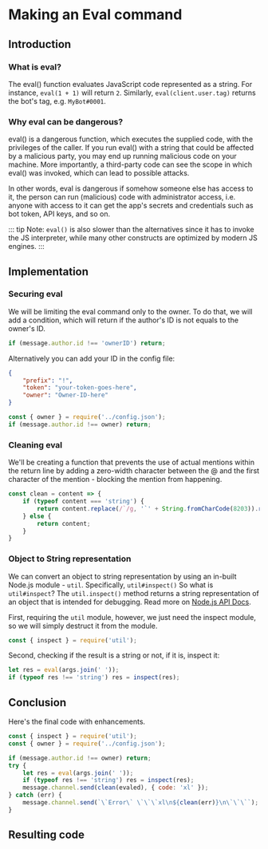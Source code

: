 # Making an Eval command

## Introduction

### What is eval?

The eval() function evaluates JavaScript code represented as a string.
For instance, `eval(1 + 1)` will return `2`. Similarly, `eval(client.user.tag)` returns the bot's tag, e.g. `MyBot#0001`.

### Why eval can be dangerous?

eval() is a dangerous function, which executes the supplied code, with the privileges of the caller. If you run eval() with a string that could be affected by a malicious party, you may end up running malicious code on your machine. More importantly, a third-party code can see the scope in which eval() was invoked, which can lead to possible attacks.

In other words, eval is dangerous if somehow someone else has access to it, the person can run (malicious) code with administrator access, i.e. anyone with access to it can get the app's secrets and credentials such as bot token, API keys, and so on.

::: tip
Note: `eval()` is also slower than the alternatives since it has to invoke the JS interpreter, while many other constructs are optimized by modern JS engines.
:::

## Implementation

### Securing eval

We will be limiting the eval command only to the owner.
To do that, we will add a condition, which will return if the author's ID is not equals to the owner's ID.

<!-- eslint-skip -->

```js
if (message.author.id !== 'ownerID') return;
```

Alternatively you can add your ID in the config file:

```json
{
    "prefix": "!",
    "token": "your-token-goes-here",
    "owner": "Owner-ID-here"
}
```

<!-- eslint-skip -->

```js
const { owner } = require('../config.json');
if (message.author.id !== owner) return;
```

### Cleaning eval

We'll be creating a function that prevents the use of actual mentions within the return line by adding a zero-width character between the @ and the first character of the mention - blocking the mention from happening.

<!-- eslint-skip -->

```js
const clean = content => {
    if (typeof content === 'string') {
        return content.replace(/`/g, '`' + String.fromCharCode(8203)).replace(/@/g, '@' + String.fromCharCode(8203));
    } else {
        return content;
    }
}
```

### Object to String representation

We can convert an object to string representation by using an in-built Node.js module - `util`. Specifically, `util#inspect()`
So what is `util#inspect`? The `util.inspect()` method returns a string representation of an object that is intended for debugging.
Read more on [Node.js API Docs](https://nodejs.org/api/util.html#util_util_inspect_object_options).

First, requiring the `util` module, however, we just need the inspect module, so we will simply destruct it from the module.

```js
const { inspect } = require('util');
```

Second, checking if the result is a string or not, if it is, inspect it:

<!-- eslint-skip -->

```js
let res = eval(args.join(' '));
if (typeof res !== 'string') res = inspect(res);
```

## Conclusion

Here's the final code with enhancements.

<!-- eslint-skip -->

```js
const { inspect } = require('util');
const { owner } = require('../config.json');

if (message.author.id !== owner) return;
try {
    let res = eval(args.join(' '));
    if (typeof res !== 'string') res = inspect(res);
    message.channel.send(clean(evaled), { code: 'xl' });
} catch (err) {
    message.channel.send(`\`Error\` \`\`\`xl\n${clean(err)}\n\`\`\``);
}
```

## Resulting code

<resulting-code />
